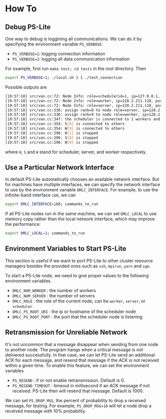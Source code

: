 # How To

## Debug PS-Lite

One way to debug is loggining all communications. We can do it by specifying
the environment variable `PS_VERBOSE`:
- `PS_VERBOSE=1`: logging connection information
- `PS_VERBOSE=2`: logging all data communication information

For example, first run `make test; cd tests` in the root directory. Then
```bash
export PS_VERBOSE=1; ./local.sh 1 1 ./test_connection
```
Possible outputs are
```bash
[19:57:18] src/van.cc:72: Node Info: role=schedulerid=1, ip=127.0.0.1, port=8000
[19:57:18] src/van.cc:72: Node Info: role=worker, ip=128.2.211.110, port=58442
[19:57:18] src/van.cc:72: Node Info: role=server, ip=128.2.211.110, port=40112
[19:57:18] src/van.cc:336: assign rank=8 to node role=server, ip=128.2.211.110, port=40112
[19:57:18] src/van.cc:336: assign rank=9 to node role=worker, ip=128.2.211.110, port=58442
[19:57:18] src/van.cc:347: the scheduler is connected to 1 workers and 1 servers
[19:57:18] src/van.cc:354: S[8] is connected to others
[19:57:18] src/van.cc:354: W[9] is connected to others
[19:57:18] src/van.cc:296: H[1] is stopped
[19:57:18] src/van.cc:296: S[8] is stopped
[19:57:18] src/van.cc:296: W[9] is stopped
```
where `H`, `S` and `W` stand for scheduler, server, and worker respectively.

## Use a Particular Network Interface

In default PS-Lite automatically chooses an available network interface. But for
machines have multiple interfaces, we can specify the network interface to use
by the environment variable `DMLC_INTERFACE`. For example, to use the
infinite-band interface `ib0`, we can
```bash
export DMLC_INTERFACE=ib0; commands_to_run
```

If all PS-Lite nodes run in the same machine, we can set `DMLC_LOCAL` to use
memory copy rather than the local network interface, which may improve the
performance:
```bash
export DMLC_LOCAL=1; commands_to_run
```

## Environment Variables to Start PS-Lite

This section is useful if we want to port PS-Lite to other cluster resource
managers besides the provided ones such as `ssh`, `mpirun`, `yarn` and `sge`.

To start a PS-Lite node, we need to give proper values to the following
environment variables.
- `DMLC_NUM_WORKER` : the number of workers
- `DMLC_NUM_SERVER` : the number of servers 
- `DMLC_ROLE` : the role of the current node, can be `worker`, `server`, or `scheduler`
- `DMLC_PS_ROOT_URI` : the ip or hostname of the scheduler node
- `DMLC_PS_ROOT_PORT` : the port that the scheduler node is listening

## Retransmission for Unreliable Network

It's not uncommon that a message disappear when sending from one node to another
node. The program hangs when a critical message is not delivered
successfully. In that case, we can let PS-Lite send an additional ACK for each
message, and resend that message if the ACK is not received within a given
time. To enable this feature, we can set the environment variables

- `PS_RESEND` : if or not enable retransmission. Default is 0.
- `PS_RESEND_TIMEOUT` : timeout in millisecond if an ACK message if not
  received. PS-Lite then will resend that message. Default is 1000.

We can set `PS_DROP_MSG`, the percent of probability to drop a received
message, for testing. For example, `PS_DROP_MSG=10` will let a node drop a
received message with 10% probability.
